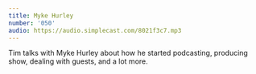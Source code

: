 ```yaml
---
title: Myke Hurley
number: '050'
audio: https://audio.simplecast.com/8021f3c7.mp3
---
```


Tim talks with Myke Hurley about how he started podcasting, producing show, dealing with guests, and a lot more.
